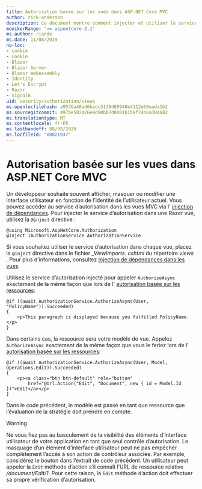 ```yaml
---
title: Autorisation basée sur les vues dans ASP.NET Core MVC
author: rick-anderson
description: Ce document montre comment injecter et utiliser le service d’autorisation à l’intérieur d’une vue de ASP.NET Core Razor .
monikerRange: '>= aspnetcore-2.1'
ms.author: riande
ms.date: 11/08/2019
no-loc:
- cookie
- Cookie
- Blazor
- Blazor Server
- Blazor WebAssembly
- Identity
- Let's Encrypt
- Razor
- SignalR
uid: security/authorization/views
ms.openlocfilehash: a9576a48ad6badc5130d89940e4112e69eada1b2
ms.sourcegitcommit: 497be502426e9d90bb7d0401b1b9f74b6a384682
ms.translationtype: MT
ms.contentlocale: fr-FR
ms.lasthandoff: 08/08/2020
ms.locfileid: "88021937"
---
```

# <a name="view-based-authorization-in-aspnet-core-mvc"></a>Autorisation basée sur les vues dans ASP.NET Core MVC

Un développeur souhaite souvent afficher, masquer ou modifier une interface utilisateur en fonction de l’identité de l’utilisateur actuel. Vous pouvez accéder au service d’autorisation dans les vues MVC via l' [injection de dépendances](xref:fundamentals/dependency-injection). Pour injecter le service d’autorisation dans une Razor vue, utilisez la `@inject` directive :

```cshtml
@using Microsoft.AspNetCore.Authorization
@inject IAuthorizationService AuthorizationService
```

Si vous souhaitez utiliser le service d’autorisation dans chaque vue, placez la `@inject` directive dans le fichier *_ViewImports. cshtml* du répertoire *views* . Pour plus d’informations, consultez [Injection de dépendances dans les vues](xref:mvc/views/dependency-injection).

Utilisez le service d’autorisation injecté pour appeler `AuthorizeAsync` exactement de la même façon que lors de l' [autorisation basée sur les ressources](xref:security/authorization/resourcebased#security-authorization-resource-based-imperative):

```cshtml
@if ((await AuthorizationService.AuthorizeAsync(User, "PolicyName")).Succeeded)
{
    <p>This paragraph is displayed because you fulfilled PolicyName.</p>
}
```

Dans certains cas, la ressource sera votre modèle de vue. Appelez `AuthorizeAsync` exactement de la même façon que vous le feriez lors de l' [autorisation basée sur les ressources](xref:security/authorization/resourcebased#security-authorization-resource-based-imperative):

```cshtml
@if ((await AuthorizationService.AuthorizeAsync(User, Model, Operations.Edit)).Succeeded)
{
    <p><a class="btn btn-default" role="button"
        href="@Url.Action("Edit", "Document", new { id = Model.Id })">Edit</a></p>
}
```

Dans le code précédent, le modèle est passé en tant que ressource que l’évaluation de la stratégie doit prendre en compte.

> [!WARNING]
> Ne vous fiez pas au basculement de la visibilité des éléments d’interface utilisateur de votre application en tant que seul contrôle d’autorisation. Le masquage d’un élément d’interface utilisateur peut ne pas empêcher complètement l’accès à son action de contrôleur associée. Par exemple, considérez le bouton dans l’extrait de code précédent. Un utilisateur peut appeler la `Edit` méthode d’action s’il connaît l’URL de ressource relative */document/Edit/1*. Pour cette raison, la `Edit` méthode d’action doit effectuer sa propre vérification d’autorisation.
